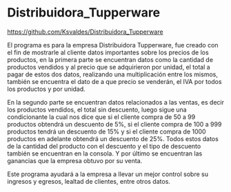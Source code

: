# Distribuidora_Tupperware

https://github.com/Ksvaldes/Distribuidora_Tupperware

El programa es para la empresa Distribuidora Tupperware, fue creado con el fin de mostrarle al cliente datos importantes sobre los precios de los productos, en la primera parte se encuentran datos como la cantidad de productos vendidos y al precio que se adquirieron por unidad, el total a pagar de estos dos datos, realizando una multiplicación entre los mismos, también se encuentra el dato de a que precio se venderán, el IVA por todos los productos y por unidad.

En la segundo parte se encuentran datos relacionados a las ventas, es decir los productos vendidos, el total sin descuento, luego sigue una condicionante la cual nos dice que si el cliente compra de 50 a 99 productos obtendrá un descuento de 5%, si el cliente compra de 100 a 999 productos tendrá un descuento de 15% y si el cliente compra de 1000 productos en adelante obtendrá un descuento de 25%. Todos estos datos de la cantidad del producto con el descuento y el tipo de descuento también se encuentran en la consola. Y por último se encuentran las ganancias que la empresa obtuvo por su venta.

Este programa ayudará a la empresa a llevar un mejor control sobre su ingresos y egresos, lealtad de clientes, entre otros datos.

